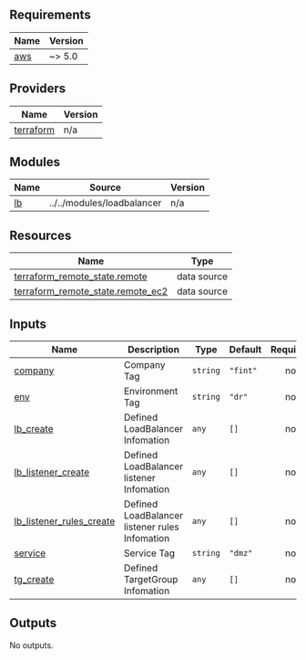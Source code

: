 <!-- BEGIN_TF_DOCS -->
## Requirements

| Name | Version |
|------|---------|
| <a name="requirement_aws"></a> [aws](#requirement\_aws) | ~> 5.0 |

## Providers

| Name | Version |
|------|---------|
| <a name="provider_terraform"></a> [terraform](#provider\_terraform) | n/a |

## Modules

| Name | Source | Version |
|------|--------|---------|
| <a name="module_lb"></a> [lb](#module\_lb) | ../../modules/loadbalancer | n/a |

## Resources

| Name | Type |
|------|------|
| [terraform_remote_state.remote](https://registry.terraform.io/providers/hashicorp/terraform/latest/docs/data-sources/remote_state) | data source |
| [terraform_remote_state.remote_ec2](https://registry.terraform.io/providers/hashicorp/terraform/latest/docs/data-sources/remote_state) | data source |

## Inputs

| Name | Description | Type | Default | Required |
|------|-------------|------|---------|:--------:|
| <a name="input_company"></a> [company](#input\_company) | Company Tag | `string` | `"fint"` | no |
| <a name="input_env"></a> [env](#input\_env) | Environment Tag | `string` | `"dr"` | no |
| <a name="input_lb_create"></a> [lb\_create](#input\_lb\_create) | Defined LoadBalancer Infomation | `any` | `[]` | no |
| <a name="input_lb_listener_create"></a> [lb\_listener\_create](#input\_lb\_listener\_create) | Defined LoadBalancer listener Infomation | `any` | `[]` | no |
| <a name="input_lb_listener_rules_create"></a> [lb\_listener\_rules\_create](#input\_lb\_listener\_rules\_create) | Defined LoadBalancer listener rules Infomation | `any` | `[]` | no |
| <a name="input_service"></a> [service](#input\_service) | Service Tag | `string` | `"dmz"` | no |
| <a name="input_tg_create"></a> [tg\_create](#input\_tg\_create) | Defined TargetGroup Infomation | `any` | `[]` | no |

## Outputs

No outputs.
<!-- END_TF_DOCS -->